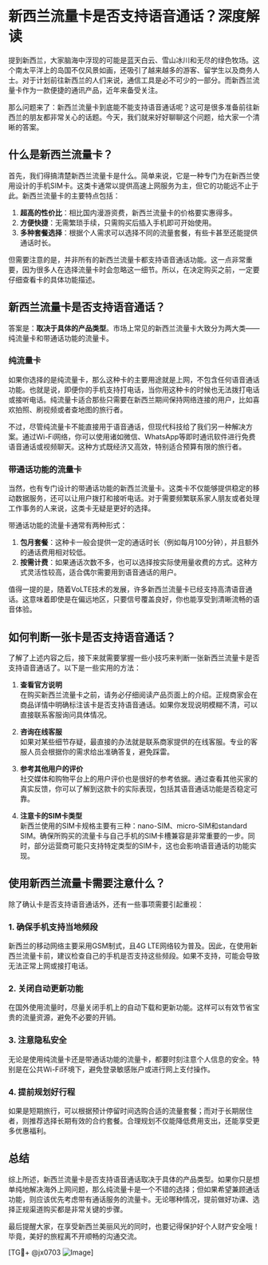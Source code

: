 # 新西兰流量卡是否支持语音通话？深度解读

提到新西兰，大家脑海中浮现的可能是蓝天白云、雪山冰川和无尽的绿色牧场。这个南太平洋上的岛国不仅风景如画，还吸引了越来越多的游客、留学生以及商务人士。对于计划前往新西兰的人们来说，通信工具是必不可少的一部分。而新西兰流量卡作为一款便捷的通讯产品，近年来备受关注。

那么问题来了：新西兰流量卡到底能不能支持语音通话呢？这可是很多准备前往新西兰的朋友都非常关心的话题。今天，我们就来好好聊聊这个问题，给大家一个清晰的答案。

## 什么是新西兰流量卡？

首先，我们得搞清楚新西兰流量卡是什么。简单来说，它是一种专门为在新西兰使用设计的手机SIM卡。这类卡通常以提供高速上网服务为主，但它的功能远不止于此。新西兰流量卡的主要特点包括：

1. **超高的性价比**：相比国内漫游资费，新西兰流量卡的价格要实惠得多。
2. **方便快捷**：无需繁琐手续，只需购买后插入手机即可开始使用。
3. **多种套餐选择**：根据个人需求可以选择不同的流量套餐，有些卡甚至还能提供通话时长。

但需要注意的是，并非所有的新西兰流量卡都支持语音通话功能。这一点非常重要，因为很多人在选择流量卡时会忽略这一细节。所以，在决定购买之前，一定要仔细查看卡的具体功能描述。

## 新西兰流量卡是否支持语音通话？

答案是：**取决于具体的产品类型**。市场上常见的新西兰流量卡大致分为两大类——纯流量卡和带通话功能的流量卡。

### 纯流量卡

如果你选择的是纯流量卡，那么这种卡的主要用途就是上网，不包含任何语音通话功能。也就是说，即便你的手机支持打电话，当你用这种卡的时候也无法拨打电话或接听电话。纯流量卡适合那些只需要在新西兰期间保持网络连接的用户，比如喜欢拍照、刷视频或者查地图的旅行者。

不过，尽管纯流量卡不能直接用于语音通话，但现代科技给了我们另一种解决方案。通过Wi-Fi网络，你可以使用诸如微信、WhatsApp等即时通讯软件进行免费语音通话或视频聊天。这种方式既经济又高效，特别适合预算有限的旅行者。

### 带通话功能的流量卡

当然，也有专门设计的带通话功能的新西兰流量卡。这类卡不仅能够提供稳定的移动数据服务，还可以让用户拨打和接听电话。对于需要频繁联系家人朋友或者处理工作事务的人来说，这类卡无疑是更好的选择。

带通话功能的流量卡通常有两种形式：

1. **包月套餐**：这种卡一般会提供一定的通话时长（例如每月100分钟），并且额外的通话费用相对较低。
2. **按需计费**：如果通话次数不多，也可以选择按实际使用量收费的方式。这种方式灵活性较高，适合偶尔需要用到语音通话的用户。

值得一提的是，随着VoLTE技术的发展，许多新西兰流量卡已经支持高清语音通话。这意味着即使是在偏远地区，只要信号覆盖良好，你也能享受到清晰流畅的语音体验。

## 如何判断一张卡是否支持语音通话？

了解了上述内容之后，接下来就需要掌握一些小技巧来判断一张新西兰流量卡是否支持语音通话了。以下是一些实用的方法：

1. **查看官方说明**  
   在购买新西兰流量卡之前，请务必仔细阅读产品页面上的介绍。正规商家会在商品详情中明确标注该卡是否支持语音通话。如果你发现说明模糊不清，可以直接联系客服询问具体情况。

2. **咨询在线客服**  
   如果对某些细节存疑，最直接的办法就是联系商家提供的在线客服。专业的客服人员会根据你的需求给出准确答复，避免踩雷。

3. **参考其他用户的评价**  
   社交媒体和购物平台上的用户评价也是很好的参考依据。通过查看其他买家的真实反馈，你可以了解到这款卡的实际表现，包括其语音通话功能是否稳定可靠。

4. **注意卡的SIM卡类型**  
   新西兰使用的SIM卡规格主要有三种：nano-SIM、micro-SIM和standard SIM。确保所购买的流量卡与自己手机的SIM卡槽兼容是非常重要的一步。同时，部分运营商可能只支持特定类型的SIM卡，这也会影响语音通话的功能实现。

## 使用新西兰流量卡需要注意什么？

除了确认卡是否支持语音通话外，还有一些事项需要引起重视：

### 1. 确保手机支持当地频段
新西兰的移动网络主要采用GSM制式，且4G LTE网络较为普及。因此，在使用新西兰流量卡前，建议检查自己的手机是否支持这些频段。如果不支持，可能会导致无法正常上网或接打电话。

### 2. 关闭自动更新功能
在国外使用流量时，尽量关闭手机上的自动下载和更新功能。这样可以有效节省宝贵的流量资源，避免不必要的开销。

### 3. 注意隐私安全
无论是使用纯流量卡还是带通话功能的流量卡，都要时刻注意个人信息的安全。特别是在公共Wi-Fi环境下，避免登录敏感账户或进行网上支付操作。

### 4. 提前规划好行程
如果是短期旅行，可以根据预计停留时间选购合适的流量套餐；而对于长期居住者，则推荐选择长期有效的合约套餐。合理规划不仅能降低费用支出，还能享受更多优惠福利。

## 总结

综上所述，新西兰流量卡是否支持语音通话取决于具体的产品类型。如果你只是想单纯地解决海外上网问题，那么纯流量卡是一个不错的选择；但如果希望兼顾通话功能，则应该优先考虑带有通话服务的流量卡。无论哪种情况，提前做好功课、选择正规渠道购买都是非常关键的步骤。

最后提醒大家，在享受新西兰美丽风光的同时，也要记得保护好个人财产安全哦！毕竟，美好的旅程离不开顺畅的沟通交流。

[TG💪+ @jx0703 ![Image](https://github.com/user-attachments/assets/dbca1d08-cadb-493c-b0ec-ad6f7a83f270)]